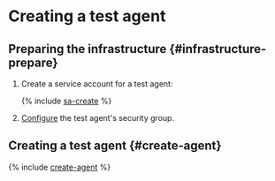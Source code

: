 # Creating a test agent

## Preparing the infrastructure {#infrastructure-prepare}

1. Create a service account for a test agent:

    {% include [sa-create](../../_includes/load-testing/sa-create.md) %}

1. [Configure](../../load-testing/operations/security-groups-agent.md) the test agent's security group.

## Creating a test agent {#create-agent}

{% include [create-agent](../../_includes/load-testing/create-agent.md) %}

